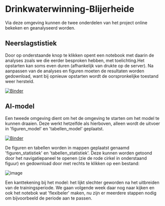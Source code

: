 # Drinkwaterwinning-Blijerheide

Via deze omgeving kunnen de twee onderdelen van het project online bekeken en geanalyseerd worden.

## Neerslagstistiek
Door op onderstaande knop te klikken opent een notebook met daarin de analyses zoals we die eerder besproken hebben, met toelichting.Het opstarten kan soms even duren (afhankelijk van drukte op de server). Na aanpassen van de analyses en figuren moeten de resultaten worden gedownload, want bij opnieuw opstarten wordt de oorspronkelijke toestand weer hersteld.

[![Binder](https://mybinder.org/badge_logo.svg)](https://mybinder.org/v2/gh/HKV-products-services/drinkwaterwinning-bleijerheide/HEAD?labpath=neerslag_statistiekanalyses.ipynb)

## AI-model
Een tweede omgeving dient om het de omgeving te starten om het model te kunnen draaien. Deze werkt hetzelfde als hierboven, alleen wordt de uitvoer in 'figuren_model' en 'tabellen_model' geplaatst.

[![Binder](https://mybinder.org/badge_logo.svg)](https://mybinder.org/v2/gh/HKV-products-services/drinkwaterwinning-bleijerheide/HEAD?labpath=run_model.ipynb)

De figuren en tabellen worden in mappen geplaatst genaamd 'figuren_statistiek' en 'tabellen_statistiek'. Deze kunnen worden getoond door het navigatiepaneel te openen (zie de rode cirkel in onderstaand figuur) en gedownload door met rechts te klikken op een bestand:

![image](https://github.com/HKV-products-services/drinkwaterwinning-bleijerheide/assets/59835874/490a8f4d-9bc1-4e61-b84b-fa4725059a6b)


Een kanttekening bij het model: het lijkt slechter geworden na het uitbreiden van de trainingsperiode. We gaan volgende week daar nog naar kijken en ook het notebok wat 'flexibeler' maken, nu zijn er meerdere stappen nodig om bijvoorbeeld de periode aan te passen.

